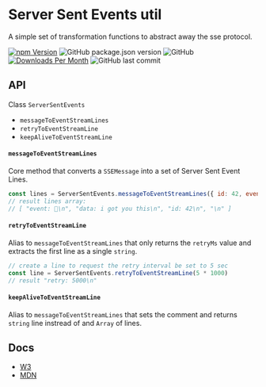 # Server Sent Events util

A simple set of transformation functions to abstract away the sse protocol.

[![npm Version](https://img.shields.io/npm/v/@johntalton/sse-util.svg)](https://www.npmjs.com/package/@johntalton/sse-util)
![GitHub package.json version](https://img.shields.io/github/package-json/v/johntalton/sse-util)
![GitHub](https://img.shields.io/github/license/johntalton/sse-util)
[![Downloads Per Month](https://img.shields.io/npm/dm/@johntalton/sse-util.svg)](https://www.npmjs.com/package/@johntalton/sse-util)
![GitHub last commit](https://img.shields.io/github/last-commit/johntalton/sse-util)

## API

Class `ServerSentEvents`
- `messageToEventStreamLines`
- `retryToEventStreamLine`
- `keepAliveToEventStreamLine`

#### `messageToEventStreamLines`
Core method that converts a `SSEMessage` into a set of Server Sent Event Lines.

```javascript
const lines = ServerSentEvents.messageToEventStreamLines({ id: 42, event: '🎁', data: ['i got you this'] })
// result lines array:
// [ "event: 🎁\n", "data: i got you this\n", "id: 42\n", "\n" ]
```


#### `retryToEventStreamLine`
Alias to `messageToEventStreamLines` that only returns the `retryMs` value and extracts the first line as a single `string`.

```javascript
// create a line to request the retry interval be set to 5 sec
const line = ServerSentEvents.retryToEventStreamLine(5 * 1000)
// result "retry: 5000\n"
```


#### `keepAliveToEventStreamLine`
Alias to `messageToEventStreamLines` that sets the comment and returns `string` line instread of and `Array` of lines.


## Docs
- [W3](https://www.w3.org/TR/eventsource/)
- [MDN](https://developer.mozilla.org/en-US/docs/Web/API/Server-sent_events)
